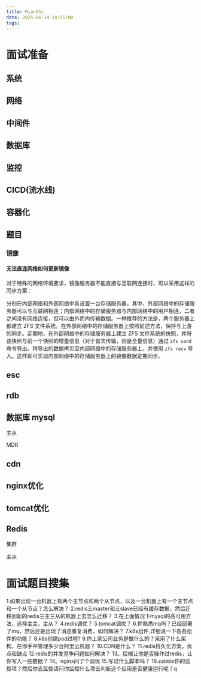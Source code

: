 ```yaml
---
title: MianShi
date: 2025-06-14 14:55:00
tags:
---
```


# 面试准备

## 系统

## 网络

## 中间件

## 数据库

## 监控

## CICD(流水线)

## 容器化

## 题目

### 镜像

#### 无法直连网络如何更新镜像

对于特殊的网络环境要求，镜像服务器不能直接与互联网连接时，可以采用这样的同步方案：

分别在内部网络和外部网络中各设置一台存储服务器。其中，外部网络中的存储服务器可以与互联网相连；内部网络中的存储服务器与内部网络中的用户相连，二者之间没有网络连接，但可以由外而内传输数据。一种推荐的方法是，两个服务器上都建立 ZFS 文件系统。在外部网络中的存储服务器上按照前述方法，保持与上游的同步。定期地，在外部网络中的存储服务器上建立 ZFS 文件系统的快照，并将该快照与前一个快照的增量信息（对于首次传输，则是全量信息）通过 `zfs send` 命令导出。将导出的数据拷贝至内部网络中的存储服务器上，并使用 `zfs recv` 导入。这样即可实现内部网络中的存储服务器上的镜像数据定期同步。

## esc

## rdb

## 数据库 mysql

主从

MDR

## cdn

## nginx优化

## tomcat优化

## Redis

集群

主从



# 面试题目搜集

1.如果出现一台机器上有两个主节点和两个从节点，以及一台机器上有一个主节点和一个从节点？怎么解决？
2.redis三master和三slave已经有缓存数据，然后迁移到新的redis三主三从的机器上去怎么迁移？
3.在上面情况下mysql的高可用方法，选择主主，主从？
4.redis调优？
5.tomcat调优？
6.你熟悉mq吗？已经部署了mq，然后还是出现了消息重复消费，如何解决？
7.k8s组件,详细说一下各各组件的功能？
8.k8s创建pod过程?
9.你上家公司业务是做什么的？采用了什么架构，在你手中管理多少台阿里云机器？
10.CDN是什么？
11.redis持久化方案，优点和缺点
12.redis的并发竞争问题如何解决？
13。后端让你是否操作过redis，让你写入一些数据？
14。nginx问了个调优
15.写过什么脚本吗？
16.zabbix你的监控项？然后你去监控请问你监控什么项去判断这个应用是否健康运行呢？q